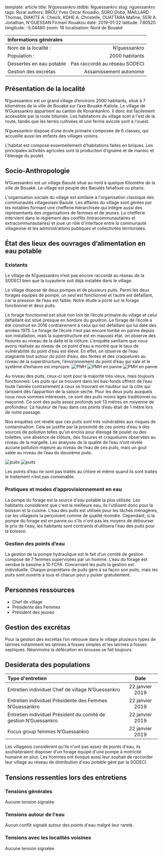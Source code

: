 template: article
title: N’guessankro
iddbb: Nguessankro
slug: nguessankro
tags: Rural
authors: BROU Yves Oscar Kouadio, SORO Doba, MAILLARD Thomas, DIAKITE A. Cheick, KOHE A. Christelle, OUATTARA Mafine, SERI A. Jonathan, N'GUESSAN Firmain Kouakou
date: 2019-01-22
latitude: 7.80520
longitude: -5.04480
zoom: 16
localisation: Nord de Bouaké


|Informations générales||
|:--|--:|
| Nom de la localité : | N’guessankro | 
| Population : | 2000 habitants | 
| Dessertes en eau potable | Pas raccordé au réseau SODECI | 
| Gestion des excrétas | Assainissement autonome | 

## Présentation de la localité

N’guessankro est un grand village d’environs 2000 habitants,  situé à 7 kilomètres de la ville de Bouaké sur l’axe Bouaké-Katiola. Le village de N’Guessankro appartient au canton de Konankankro. Il donc est facilement accessible par la route bitumée. Les habitations du village sont à l'est de la route, tandis que les terres cultivées et une ferme avicole sont à l'ouest.


N’guessankro dispose d’une école primaire composée de 6 classes, qui accueille aussi les enfants des villages voisins. 



L’habitat est composé essentiellement d’habitations faites en briques. Les principales activités agricoles sont la production d'igname et de manioc et l'élevage du poulet.

## Socio-Anthropologie

N’Guessankro est un village Baoulé situé au nord à quelque Kilomètre de la ville de Bouaké. Le village est peuplé des Baoulés fahafouè ou pharis.


 L'organisation sociale du village est similaire à l'organisation classique des communautés villageoises Baoulé. Les affaires du village sont gérées par les notables formant une chefferie hiérarchisée qui intègre aussi des représentants des organisations de femmes et de jeunes. La chefferie intervient dans le règlement des conflits (intracommunautaires et extracommunautaires) et joue un rôle d'interface entre la communauté villageoise et les administrations publiques et collectivités territoriales.


 


## État des lieux des ouvrages d’alimentation en eau potable

### Existants 
Le village de N’guessankro n’est pas encore raccordé au réseau de la SODECI bien que la tuyauterie soit déjà installée dans le village.


Le village dispose de deux pompes et de plusieurs puits. Parmi les deux forages équipés de pompe, un seul est fonctionnel et l’autre est défaillant, car la pression de l’eau est faible. Notre étude a porté sur le forage fonctionnel et deux puits.


Le forage fonctionnel est situé  non loin de l’école primaire du village et celui défaillant est situé presque en bordure du goudron.
Le forage de l’école a été construit en 2016 contrairement à celui qui est défaillant qui lui date des années 1975. Le forage de l’école n’est pas encore tombé en panne depuis son installation, mais la superstructure est en mauvais état. on observe des fissures au niveau de la dalle et la clôture. L’enquête sanitaire que nous avons réalisée au niveau de ce point d’eau a montré que le taux de vulnérabilité du point d’eau est élevé. En effet, on observe de l’eau stagnante tout autour du point d’eau, des fentes et des craquelures au niveau de la superstructure, l’environnement du point d’eau qui sale et le système d’exhaure est impropre.
![PMH](images/Nguessankro1.jpg "PMH")
![PMH en panne](images/Nguessankro3.jpg "PMH en panne")
![PMH en panne](images/Nguessankro4.jpg "PMH en panne")




Au niveau des puits, ceux-ci sont pour la majorité très vieux, mais toujours fonctionnels. Les puits qui se trouvent dans les bas-fonds offrent de l’eau toute l’année contrairement à ceux se trouvant en hauteur sur la côte qui tarissent dès l’apparition de la saison sèche.
Pour les deux puits auxquels nous nous sommes intéressés, ce sont des puits moins âgés traditionnel ou maçonné. Ce sont des puits assez profonds soit 13 mètres en moyenne de profondeur. La hauteur de l’eau dans ces points d’eau était de 1 mètre lors de notre passage.


Nos enquêtes ont révélé que ces puits sont très vulnérables aux risques de contamination. Cela se justifie par la proximité de ces points d’eau à des sources de pollution telles qu’un enclos pour élevage de poulet ou des toilettes, une absence de clôture, des fissures et craquelures observées au niveau de la margelle. Les analyses de la qualité de l’eau n’ont révélé aucune pollution majeure au niveau de l’eau de ces puits, mais un gout salée au niveau de l’eau du deuxième puits. 

![puits](images/Nguessankro5.jpg "puits")
![puits](images/Nguessankro2.jpg "Puits")

Les points d’eau ne sont pas traités au chlore et même quand ils sont traités le traitement n’est pas convenable.



### Pratiques et modes d’approvisionnement en eau

La pompe du forage est la source d'eau potable la plus utilisée. Les habitants considèrent que c'est la meilleure eau, ils l'utilisent donc pour la boisson et la cuisine. L'eau des puits est utilisée pour les tâches ménagères, car les villageois la perçoivent comme de qualité moindre. Cependant, si la pompe du forage est en panne ou s'ils n'ont pas les moyens de débourser le prix de l'eau, les habitants sont contraints d'utilisera l'eau des puits pour la boisson. 
### Gestion des points d’eau
La gestion de la pompe hydraulique est le fait d'un comité de gestion composé de 7 femmes supervisées par un homme. L’eau du forage est vendue la bassine à 10 FCFA. Concernant les puits la gestion est individuelle. Chaque propriétaire de puits gère à sa façon son puits, mais les puits sont ouverts à tous et chacun peut y puiser gratuitement.
## Personnes ressources 
* Chef de village 
* Présidente des Femmes
* Président des jeunes

## Gestion des excrétas 
Pour la gestion des excrétas l’on retrouve dans le village plusieurs types de latrines notamment les latrines à fosses simples et les latrines à fosses septiques. Néanmoins la défécation en brousse se fait toujours.
## Desiderata des populations
| Type d'entretien | Date | 
| :-- | :--: | 
| Entretien individuel Chef de village N’Guessankro|22 janvier 2019| 
| Entretien individuel Présidente des Femmes N’Guessankro|22 janvier 2019|
| Entretien individuel Président du comité de gestion N’Guessankro|22 janvier 2019| 
| Focus group femmes N’Guessankro|22 janvier 2019|


Les villageois considèrent qu'ils n'ont pas assez de points d'eau, ils souhaiteraient disposer d'un forage équipé d'une pompe à motricité humaine en plus. Les hommes ont évoqué aussi leur souhait de raccorder leur village au réseau de distribution d'eau potable géré par la SODECI. 

## Tensions ressenties lors des entretiens

### Tensions générales

Aucune tension signalée

### Tensions autour de l'eau

Aucun conflit signalé autour des points d'eau malgré leur rareté.
### Tensions avec les localités voisines
Aucune tension signalée



